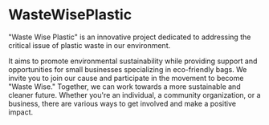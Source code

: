 # WasteWisePlastic
"Waste Wise Plastic" is an innovative project dedicated to addressing the critical issue of plastic waste in our environment.

It aims to promote environmental sustainability while providing support and opportunities for small businesses specializing in eco-friendly bags.
We invite you to join our cause and participate in the movement to become "Waste Wise." Together, we can work towards a more sustainable and cleaner future. Whether you're an individual, a community organization, or a business, there are various ways to get involved and make a positive impact.

